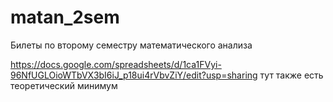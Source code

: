 # matan_2sem
Билеты по второму семестру математического анализа

https://docs.google.com/spreadsheets/d/1ca1FVyi-96NfUGLOioWTbVX3bI6iJ_p18ui4rVbvZiY/edit?usp=sharing
тут также есть теоретический минимум

